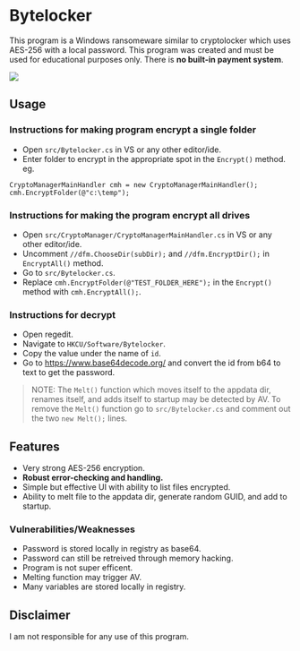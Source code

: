 # Bytelocker

This program is a Windows ransomeware similar to cryptolocker which uses AES-256 with a local password. This program was created and must be used for educational purposes only. There is **no built-in payment system**.

![](https://github.com/xp4xbox/Bytelocker/blob/master/img.png)


## Usage

### Instructions for making program encrypt a single folder
 * Open `src/Bytelocker.cs` in VS or any other editor/ide.
 * Enter folder to encrypt in the appropriate spot in the `Encrypt()` method. eg. 
 
 ```
 CryptoManagerMainHandler cmh = new CryptoManagerMainHandler();
 cmh.EncryptFolder(@"c:\temp");
 ```
 
### Instructions for making the program encrypt all drives
  * Open `src/CryptoManager/CryptoManagerMainHandler.cs` in VS or any other editor/ide.
  * Uncomment `//dfm.ChooseDir(subDir);` and `//dfm.EncryptDir();` in `EncryptAll()` method.
  * Go to `src/Bytelocker.cs`.
  * Replace `cmh.EncryptFolder(@"TEST_FOLDER_HERE");` in the `Encrypt()` method with `cmh.EncryptAll();`.
  
### Instructions for decrypt
  * Open regedit.
  * Navigate to `HKCU/Software/Bytelocker`.
  * Copy the value under the name of `id`.
  * Go to https://www.base64decode.org/ and convert the id from b64 to text to get the password.
  
> NOTE: The `Melt()` function which moves itself to the appdata dir, renames itself, and adds itself to startup may be detected by AV. To remove the `Melt()` function go to `src/Bytelocker.cs` and comment out the two `new Melt();` lines.


## Features
 * Very strong AES-256 encryption.
 * **Robust error-checking and handling.**
 * Simple but effective UI with ability to list files encrypted.
 * Ability to melt file to the appdata dir, generate random GUID, and add to startup.

### Vulnerabilities/Weaknesses
 * Password is stored locally in registry as base64.
 * Password can still be retreived through memory hacking.
 * Program is not super efficent.
 * Melting function may trigger AV.
 * Many variables are stored locally in registry.
 

## Disclaimer

I am not responsible for any use of this program.
